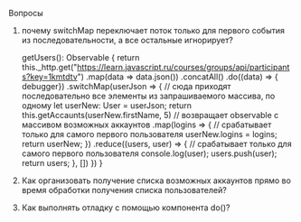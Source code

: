 Вопросы

1) почему switchMap переключает поток только для первого события из последовательности, а все остальные игнорирует?

    getUsers(): Observable<any> {
    return this._http.get("https://learn.javascript.ru/courses/groups/api/participants?key=1kmtdtv")
      .map(data => data.json())
      .concatAll()
      .do((data) => { debugger})
      .switchMap(userJson => { // сюда приходят последовательно все элементы из запрашиваемого массива, по одному
        let userNew: User = userJson;
        return this.getAccaunts(userNew.firstName, 5) // возвращает observable<any> с массивом возможных аккаунтов
        .map(logins => { // срабатывает только для самого первого пользователя
          userNew.logins = logins;
          return userNew;
        })
        .reduce((users, user) => { // срабатывает только для самого первого пользователя
          console.log(user);
          users.push(user);
          return users;
        }, [])
    })
  }
2) Как организовать получение списка возможных аккаунтов прямо во время обработки получения списка пользователей?
3) Как выполнять отладку с помощью компонента do()?